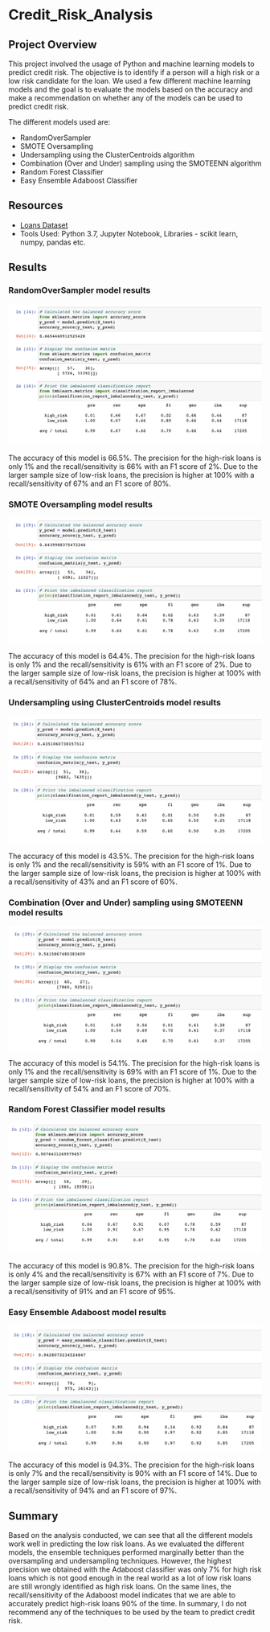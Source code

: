 # Credit_Risk_Analysis

## Project Overview

This project involved the usage of Python and machine learning models to predict credit risk. The objective is to identify if a person will a high risk or a low risk candidate for the loan. We used a few different machine learning models and the goal is to evaluate the models based on the accuracy and make a recommendation on whether any of the models can be used to predict credit risk. 

The different models used are:
* RandomOverSampler
* SMOTE Oversampling
* Undersampling using the ClusterCentroids algorithm
* Combination (Over and Under) sampling using the SMOTEENN algorithm
* Random Forest Classifier
* Easy Ensemble Adaboost Classifier

## Resources
* [Loans Dataset](https://github.com/dkatragadda/Credit_Risk_Analysis/blob/main/Resources/LoanStats_2019Q1.csv "Loans Dataset")
* Tools Used: Python 3.7, Jupyter Notebook, Libraries - scikit learn, numpy, pandas etc. 

## Results

### RandomOverSampler model results

![RandomOverSamplerStats](https://github.com/dkatragadda/Credit_Risk_Analysis/blob/main/Resources/RandomOverSamplingStats.png)

The accuracy of this model is 66.5%. The precision for the high-risk loans is only 1% and the recall/sensitivity is 66% with an F1 score of 2%. Due to the larger sample size of low-risk loans, the precision is higher at 100% with a recall/sensitivity of 67% and an F1 score of 80%.

### SMOTE Oversampling model results

![SMOTEOversamplingStats](https://github.com/dkatragadda/Credit_Risk_Analysis/blob/main/Resources/SmoteOversamplingStats.png)

The accuracy of this model is 64.4%. The precision for the high-risk loans is only 1% and the recall/sensitivity is 61% with an F1 score of 2%. Due to the larger sample size of low-risk loans, the precision is higher at 100% with a recall/sensitivity of 64% and an F1 score of 78%.

### Undersampling using ClusterCentroids model results

![ClusterCentroidsStats](https://github.com/dkatragadda/Credit_Risk_Analysis/blob/main/Resources/UndersamplingStats.png)

The accuracy of this model is 43.5%. The precision for the high-risk loans is only 1% and the recall/sensitivity is 59% with an F1 score of 1%. Due to the larger sample size of low-risk loans, the precision is higher at 100% with a recall/sensitivity of 43% and an F1 score of 60%.

### Combination (Over and Under) sampling using SMOTEENN model results

![SMOTEENNStats](https://github.com/dkatragadda/Credit_Risk_Analysis/blob/main/Resources/OverAndUnderSamplingStats.png)

The accuracy of this model is 54.1%. The precision for the high-risk loans is only 1% and the recall/sensitivity is 69% with an F1 score of 1%. Due to the larger sample size of low-risk loans, the precision is higher at 100% with a recall/sensitivity of 54% and an F1 score of 70%.

### Random Forest Classifier model results

![RandomForestClassifier](https://github.com/dkatragadda/Credit_Risk_Analysis/blob/main/Resources/RandomForestClassifierStats.png)

The accuracy of this model is 90.8%. The precision for the high-risk loans is only 4% and the recall/sensitivity is 67% with an F1 score of 7%. Due to the larger sample size of low-risk loans, the precision is higher at 100% with a recall/sensitivity of 91% and an F1 score of 95%.

### Easy Ensemble Adaboost model results

![AdaboostStats](https://github.com/dkatragadda/Credit_Risk_Analysis/blob/main/Resources/EasyEnsembleClassifierStats.png)

The accuracy of this model is 94.3%. The precision for the high-risk loans is only 7% and the recall/sensitivity is 90% with an F1 score of 14%. Due to the larger sample size of low-risk loans, the precision is higher at 100% with a recall/sensitivity of 94% and an F1 score of 97%.


## Summary 

Based on the analysis conducted, we can see that all the different models work well in predicting the low risk loans. As we evaluated the different models, the ensemble techniques performed marginally better than the oversampling and undersampling techniques. However, the highest precision we obtained with the Adaboost classifier was only 7% for high risk loans which is not good enough in the real world as a lot of low risk loans are still wrongly identified as high risk loans. On the same lines, the recall/sensitivity of the Adaboost model indicates that we are able to accurately predict high-risk loans 90% of the time. In summary, I do not recommend any of the techniques to be used by the team to predict credit risk. 

